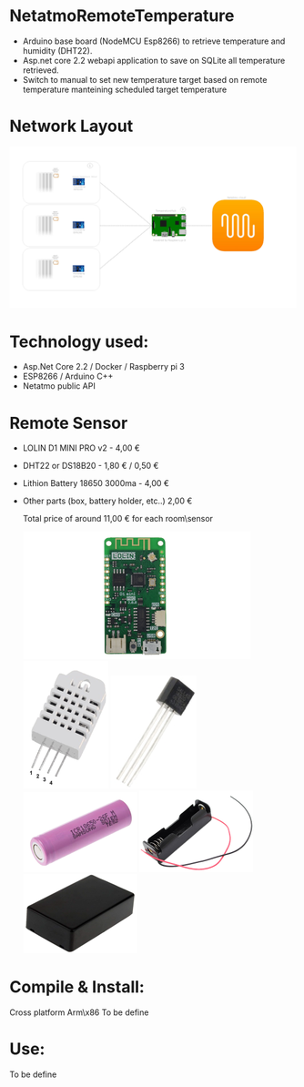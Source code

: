 # NetatmoRemoteTemperature

- Arduino base board (NodeMCU Esp8266) to retrieve temperature and humidity (DHT22).
- Asp.net core 2.2 webapi application to save on SQLite all temperature retrieved.
- Switch to manual to set new temperature target based on remote temperature manteining scheduled target temperature

# Network Layout
  ![Network Layout](/NetworkLayout.png)

# Technology used:

- Asp.Net Core 2.2 / Docker / Raspberry pi 3
- ESP8266 / Arduino C++
- Netatmo public API

# Remote Sensor
- LOLIN D1 MINI PRO v2 -  4,00 €
- DHT22 or DS18B20 - 1,80 € / 0,50 €
- Lithion Battery 18650 3000ma - 4,00 €
- Other parts (box, battery holder, etc..) 2,00 €

  Total price of around 11,00 € for each room\sensor

  ![LOLIN D1 MINI PRO v2](/RoomTempSender/Images/d1_mini_pro_v2.png)
  ![DHT22](/RoomTempSender/Images/DHT22.png)
  ![DS18B20](/RoomTempSender/Images/ds18b20.png)
  ![Lithion Battery](/RoomTempSender/Images/Battery.png)
  ![Battery holder](/RoomTempSender/Images/BatteryHolder.png)
  ![Box](/RoomTempSender/Images/Box.png)
  

# Compile & Install:
Cross platform Arm\x86
To be define

# Use:

To be define